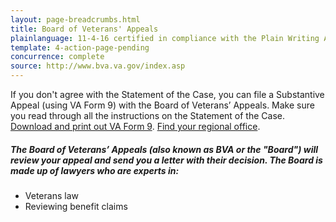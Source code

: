 ```yaml
---
layout: page-breadcrumbs.html
title: Board of Veterans' Appeals
plainlanguage: 11-4-16 certified in compliance with the Plain Writing Act
template: 4-action-page-pending
concurrence: complete
source: http://www.bva.va.gov/index.asp
---
```


If you don't agree with the Statement of the Case, you can file	a	Substantive Appeal (using VA Form 9) with the Board	of Veterans’ Appeals. Make sure you read through all the instructions on the Statement of the Case. 
[Download and print out VA Form 9](http://www.va.gov/vaforms/va/pdf/VA9.pdf). [Find your regional office](http://www.benefits.va.gov/benefits/offices.asp).


<div class="call-out" markdown="0">

##### The Board of Veterans’ Appeals (also known as BVA or the "Board") will review your appeal and send you a letter with their decision. The Board is made up of lawyers who are experts in:
  - Veterans law
  - Reviewing benefit claims
</div>
